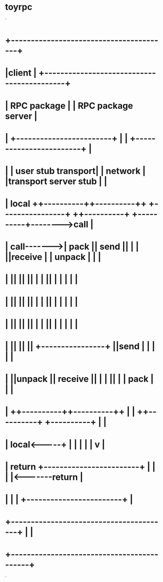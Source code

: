 # toyrpc

`
# +----------------------------------------+
# |client                                  |                +-------------------------------------------+
# |                   RPC package          |                |      RPC package                   server |
# |             +------------------------+ |                |  +------------------------+               |
# |             | user stub     transport| |    network     |  |transport   server stub |               |
# |  local      ++----------++----------++ +----------------+  ++----------+ +----------+-------->call  |
# |  call------->| pack     || send     || |                |  ||receive   | | unpack   |          |    |
# |             ||          ||          || |                |  ||          | |          |          |    |
# |             ||          ||          || |                |  ||          | |          |          |    |
# |             ||          ||          || |                |  ||          | |          |          |    |
# |             ||          ||          || +----------------+  ||send      | |          |          |    |
# |             ||unpack    || receive  || |                |  ||          | | pack     |          |    |
# |             ++----------++----------++ |                |  ++----------+ +----------+          |    |
# |  local<-----+                        | |                |  |                        |          v    |
# |  return     +------------------------+ |                |  |                        |<-------return |
# |                                        |                |  +------------------------+               |
# +----------------------------------------+                |                                           |
#                                                           +-------------------------------------------+
`